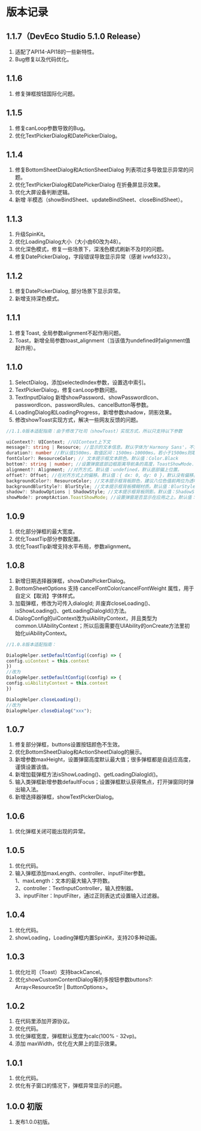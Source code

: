 # 版本记录

## 1.1.7（DevEco Studio 5.1.0 Release）
1. 适配了API14-API18的一些新特性。
2. Bug修复以及代码优化。

## 1.1.6
1. 修复弹框按钮国际化问题。

## 1.1.5
1. 修复canLoop参数导致的Bug。    
2. 优化TextPickerDialog和DatePickerDialog。    

## 1.1.4
1. 修复BottomSheetDialog和ActionSheetDialog 列表项过多导致显示异常的问题。
2. 优化TextPickerDialog和DatePickerDialog 在折叠屏显示效果。
3. 优化大屏设备判断逻辑。
4. 新增 半模态（showBindSheet、updateBindSheet、closeBindSheet）。

## 1.1.3
1. 升级SpinKit。
2. 优化LoadingDialog大小（大小由60改为48）。
3. 优化深色模式，修复一些场景下，深浅色模式刷新不及时的问题。
4. 修复DatePickerDialog，字段错误导致显示异常（感谢 ivwfd323）。

## 1.1.2
1. 修复DatePickerDialog, 部分场景下显示异常。
2. 新增支持深色模式。

## 1.1.1
1. 修复Toast, 全局参数alignment不起作用问题。
2. Toast，新增全局参数toast_alignment（当该值为undefined时alignment值起作用）。

## 1.1.0
1. SelectDialog，添加selectedIndex参数，设置选中索引。
2. TextPickerDialog，修复canLoop参数问题。
3. TextInputDialog 新增showPassword、showPasswordIcon、passwordIcon、passwordRules、cancelButton等参数。
4. LoadingDialog和LoadingProgress，新增参数shadow，阴影效果。
5. 修改showToast实现方式，解决一些网友反馈的问题。

```typescript
//1.1.0版本适配指南：由于修改了吐司（showToast）实现方式，所以只支持以下参数

uiContext?: UIContext; //UIContext上下文
message?: string | Resource; //显示的文本信息。默认字体为'Harmony Sans'，不支持设置其他字体。
duration?: number //默认值1500ms，取值区间：1500ms-10000ms。若小于1500ms则取默认值，若大于10000ms则取上限值10000ms。
fontColor?: ResourceColor; // 文本提示框文本颜色。默认值：Color.Black
bottom?: string | number; //设置弹窗底部边框距离导航条的高度，ToastShowMode.TOP_MOST模式下，软键盘拉起时，如果bottom值过小，toast要被软键盘遮挡时，会自动避让至距离软键盘80vp处。ToastShowMode.DEFAULT模式下，软键盘拉起时，会上移软键盘的高度。默认值：80vp。说明：当底部没有导航条时，bottom为设置弹窗底部边框距离窗口底部的高度。设置对齐方式alignment后，bottom不生效。
alignment?: Alignment; //对齐方式。默认值：undefined，默认底部偏上位置。
offset?: Offset; //在对齐方式上的偏移。默认值：{ dx: 0, dy: 0 }，默认没有偏移。说明： 只支持设置px类型的数值，如需设置vp，可以将vp改成px传入。
backgroundColor?: ResourceColor; //文本提示框背板颜色，建议八位色值前两位为透明度。默认值：Color.Transparent。说明：当设置了backgroundColor为非透明色时，backgroundBlurStyle需要设置为BlurStyle.NONE，否则颜色显示将不符合预期效果。
backgroundBlurStyle?: BlurStyle; //文本提示框背板模糊材质。默认值：BlurStyle.COMPONENT_ULTRA_THICK。说明：设置为BlurStyle.NONE即可关闭背景虚化。当设置了backgroundBlurStyle为非NONE值时，则不要设置backgroundColor，否则颜色显示将不符合预期效果。
shadow?: ShadowOptions | ShadowStyle; //文本提示框背板阴影。默认值：ShadowStyle.OUTER_DEFAULT_MD
showMode?: promptAction.ToastShowMode; //设置弹窗是否显示在应用之上。默认值：ToastShowMode.DEFAULT，默认显示在应用内。
```

## 1.0.9
1. 优化部分弹框的最大宽度。
2. 优化ToastTip部分参数配置。
3. 优化ToastTip新增支持水平布局，参数alignment。


## 1.0.8
1. 新增日期选择器弹框，showDatePickerDialog。
2. BottomSheetOptions 支持 cancelFontColor/cancelFontWeight 属性，用于自定义【取消】字体样式。
3. 加载弹框，修改为可传入dialogId; 并废弃closeLoading()、isShowLoading()、getLoadingDialogId()方法。
4. DialogConfig的uiContext改为uiAbilityContext，并且类型为common.UIAbilityContext；所以后面需要在UIAbility的onCreate方法里初始化uiAbilityContext。

```typescript
//1.0.8版本适配指南：

DialogHelper.setDefaultConfig((config) => {
config.uiContext = this.context
})
//改为
DialogHelper.setDefaultConfig((config) => {
config.uiAbilityContext = this.context
})

DialogHelper.closeLoading();
//改为
DialogHelper.closeDialog("xxx");
```

## 1.0.7
1. 修复部分弹框，buttons设置按钮颜色不生效。
2. 优化BottomSheetDialog和ActionSheetDialog的展示。
3. 新增参数maxHeight，设置弹窗高度默认最大值；很多弹框都是自适应高度，谨慎设置该值。
4. 新增加载弹框方法isShowLoading()、getLoadingDialogId()。
5. 输入类弹框新增参数defaultFocus；设置弹框默认获得焦点，打开弹窗同时弹出输入法。
6. 新增选择器弹框，showTextPickerDialog。

## 1.0.6
1. 优化弹框关闭可能出现的异常。

## 1.0.5
1. 优化代码。   
2. 输入弹框添加maxLength、controller、inputFilter参数。   
    1、maxLength：文本的最大输入字符数。   
    2、controller：TextInputController，输入控制器。   
    3、inputFilter：InputFilter，通过正则表达式设置输入过滤器。   

## 1.0.4
1. 优化代码。   
2. showLoading，Loading弹框内置SpinKit，支持20多种动画。   

## 1.0.3
1. 优化吐司（Toast）支持backCancel。    
2. 优化showCustomContentDialog等的多按钮参数buttons?: Array<ResourceStr | ButtonOptions>。    

## 1.0.2
1. 在代码里添加开源协议。    
2. 优化代码。    
3. 优化弹框宽度，弹框默认宽度为calc(100% - 32vp)。    
4. 添加 maxWidth，优化在大屏上的显示效果。    

## 1.0.1
1. 优化代码。    
2. 优化有子窗口的情况下，弹框异常显示的问题。    

## 1.0.0 初版
1. 发布1.0.0初版。        